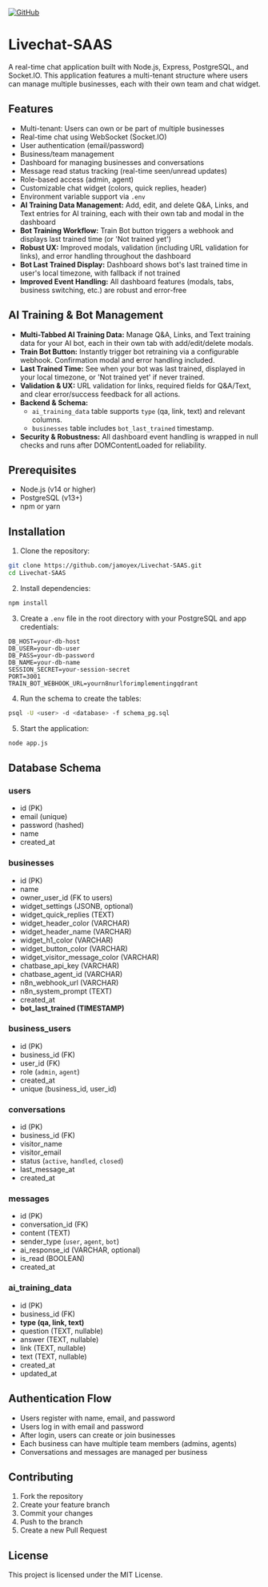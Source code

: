 [![GitHub](https://img.shields.io/badge/GitHub-Livechat--SAAS-blue?logo=github)](https://github.com/jamoyex/Livechat-SAAS)

# Livechat-SAAS

A real-time chat application built with Node.js, Express, PostgreSQL, and Socket.IO. This application features a multi-tenant structure where users can manage multiple businesses, each with their own team and chat widget.

## Features

- Multi-tenant: Users can own or be part of multiple businesses
- Real-time chat using WebSocket (Socket.IO)
- User authentication (email/password)
- Business/team management
- Dashboard for managing businesses and conversations
- Message read status tracking (real-time seen/unread updates)
- Role-based access (admin, agent)
- Customizable chat widget (colors, quick replies, header)
- Environment variable support via `.env`
- **AI Training Data Management:** Add, edit, and delete Q&A, Links, and Text entries for AI training, each with their own tab and modal in the dashboard
- **Bot Training Workflow:** Train Bot button triggers a webhook and displays last trained time (or 'Not trained yet')
- **Robust UX:** Improved modals, validation (including URL validation for links), and error handling throughout the dashboard
- **Bot Last Trained Display:** Dashboard shows bot's last trained time in user's local timezone, with fallback if not trained
- **Improved Event Handling:** All dashboard features (modals, tabs, business switching, etc.) are robust and error-free

## AI Training & Bot Management

- **Multi-Tabbed AI Training Data:** Manage Q&A, Links, and Text training data for your AI bot, each in their own tab with add/edit/delete modals.
- **Train Bot Button:** Instantly trigger bot retraining via a configurable webhook. Confirmation modal and error handling included.
- **Last Trained Time:** See when your bot was last trained, displayed in your local timezone, or 'Not trained yet' if never trained.
- **Validation & UX:** URL validation for links, required fields for Q&A/Text, and clear error/success feedback for all actions.
- **Backend & Schema:**
  - `ai_training_data` table supports `type` (qa, link, text) and relevant columns.
  - `businesses` table includes `bot_last_trained` timestamp.
- **Security & Robustness:** All dashboard event handling is wrapped in null checks and runs after DOMContentLoaded for reliability.

## Prerequisites

- Node.js (v14 or higher)
- PostgreSQL (v13+)
- npm or yarn

## Installation

1. Clone the repository:
```bash
git clone https://github.com/jamoyex/Livechat-SAAS.git
cd Livechat-SAAS
```

2. Install dependencies:
```bash
npm install
```

3. Create a `.env` file in the root directory with your PostgreSQL and app credentials:
```
DB_HOST=your-db-host
DB_USER=your-db-user
DB_PASS=your-db-password
DB_NAME=your-db-name
SESSION_SECRET=your-session-secret
PORT=3001
TRAIN_BOT_WEBHOOK_URL=yourn8nurlforimplementingqdrant
```

4. Run the schema to create the tables:
```bash
psql -U <user> -d <database> -f schema_pg.sql
```

5. Start the application:
```bash
node app.js
```

## Database Schema

### users
- id (PK)
- email (unique)
- password (hashed)
- name
- created_at

### businesses
- id (PK)
- name
- owner_user_id (FK to users)
- widget_settings (JSONB, optional)
- widget_quick_replies (TEXT)
- widget_header_color (VARCHAR)
- widget_header_name (VARCHAR)
- widget_h1_color (VARCHAR)
- widget_button_color (VARCHAR)
- widget_visitor_message_color (VARCHAR)
- chatbase_api_key (VARCHAR)
- chatbase_agent_id (VARCHAR)
- n8n_webhook_url (VARCHAR)
- n8n_system_prompt (TEXT)
- created_at
- **bot_last_trained (TIMESTAMP)**

### business_users
- id (PK)
- business_id (FK)
- user_id (FK)
- role (`admin`, `agent`)
- created_at
- unique (business_id, user_id)

### conversations
- id (PK)
- business_id (FK)
- visitor_name
- visitor_email
- status (`active`, `handled`, `closed`)
- last_message_at
- created_at

### messages
- id (PK)
- conversation_id (FK)
- content (TEXT)
- sender_type (`user`, `agent`, `bot`)
- ai_response_id (VARCHAR, optional)
- is_read (BOOLEAN)
- created_at

### ai_training_data
- id (PK)
- business_id (FK)
- **type (qa, link, text)**
- question (TEXT, nullable)
- answer (TEXT, nullable)
- link (TEXT, nullable)
- text (TEXT, nullable)
- created_at
- updated_at

## Authentication Flow
- Users register with name, email, and password
- Users log in with email and password
- After login, users can create or join businesses
- Each business can have multiple team members (admins, agents)
- Conversations and messages are managed per business

## Contributing

1. Fork the repository
2. Create your feature branch
3. Commit your changes
4. Push to the branch
5. Create a new Pull Request

## License

This project is licensed under the MIT License. 